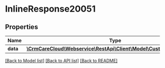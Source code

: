 # InlineResponse20051

## Properties
Name | Type | Description | Notes
------------ | ------------- | ------------- | -------------
**data** | [**\CrmCareCloud\Webservice\RestApi\Client\Model\CustomerAddressType**](CustomerAddressType.md) |  | [optional] 

[[Back to Model list]](../../README.md#documentation-for-models) [[Back to API list]](../../README.md#documentation-for-api-endpoints) [[Back to README]](../../README.md)

